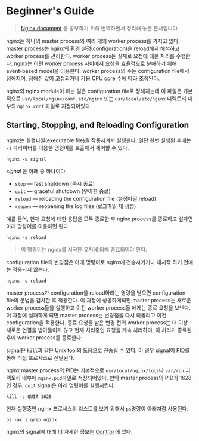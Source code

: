 # Beginner's Guide

> [Nginx document](https://nginx.org/en/docs/beginners_guide.html) 를 공부하기 위해 번역하면서 정리해 놓은 문서입니다.



nginx는 하나의 master process와 여러 개의 worker process를 가지고 있다. master process는 nginx의 환경 설정(configuration)을 reload해서 해석하고 worker process를 관리한다. worker process는 실제로 요청에 대한 처리를 수행한다. nginx는 이런 worker process 사이에서 요청을 효율적으로 분배하기 위해 event-based model을 이용한다. worker process의 수는 configuration file에서 정해지며, 정해진 값이 고정되거나 가용 CPU core 수에 따라 조정된다.

nginx와 nginx module이 하는 일은 configuration file로 정해지는데 이 파일은 기본적으로 `usr/local/nginx/conf`, `etc/nginx` 또는 `usr/local/etc/nginx` 디렉토리 내부의 `nginx.conf` 파일로 지정되어있다.



## Starting, Stopping, and Reloading Configuration

nginx는 실행파일(executable file)을 작동시켜서 실행한다. 일단 한번 실행된 후에는 `-s` 파라미터를 이용한 명령어를 호출해서 제어할 수 있다.

`nginx -s signal`



*signal* 은 아래 중 하나이다

- `stop` — fast shutdown (즉시 종료)
- `quit` — graceful shutdown (우아한 종료)
- `reload` — reloading the configuration file (설정파일 reload)
- `reopen` — reopening the log files (로그파일 재 생성)



예를 들어, 현재 요청에 대한 응답을 모두 종료한 후 nginx process를 종료하고 싶다면 아래 명령어를 이용하면 된다.

`nginx -s reload`

> 이 명령어는 nginx를 시작한 유저에 의해 종료되어야 한다.



configuration file의 변경점은 아래 명령어로 nginx에 전송시키거나 재시작 하기 전에는 적용되지 않는다.

`nginx -s reload`



master process가 configuration을 reload하라는 명령을 받으면  configuration file의 문법을 검사한 후 적용한다. 이 과정에 성공하게되면 master process는 새로운 worker process들을 실행하고 이전 worker process들 에게는 종료 요청을 보낸다. 이 과정에 실패하게 되면 master process는 변경점을 다시 되돌리고 이전 configuration을 적용한다. 종료 요청을 받은 변경 전의 worker process는 더 이상 새로운 연결을 받아들이지 않고 현재 처리중인 요청을 계속 처리하며, 이 처리가 종료된 후에 worker process를 종료한다.



signal은 `kill`과 같은 Unix tool의 도움으로 전송될 수 있다. 이 경우 signal이 PID를 통해 직접 프로세스로 전달된다.

nginx master process의 PID는 기본적으로 `usr/local/nginx/logs`나 `var/run` 디렉토리 내부에 `nginx.pid`파일로 저장되어았다. 만약 master process의 PID가 1628인 경우, `quit` signal은 아래 명령어를 실행시킨다.

`kill -s QUIT 1628`



현재 실행중인 nginx 프로세스의 리스트를 보기 위해서 `ps`명령이 아래처럼 사용된다.

`ps -ax | grep nginx`



nginx의 signal에 대해 더 자세한 정보는 [Control](https://nginx.org/en/docs/control.html) 에 있다.

